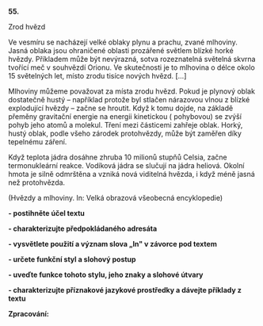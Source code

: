 **55.**

Zrod hvězd

Ve vesmíru se nacházejí velké oblaky plynu a prachu, zvané mlhoviny. Jasná oblaka jsou ohraničené oblasti prozářené světlem blízké horké hvězdy. Příkladem může být nevýrazná, sotva rozeznatelná světelná skvrna tvořící meč v souhvězdí Orionu. Ve skutečnosti je to mlhovina o délce okolo 15 světelných let, místo zrodu tisíce nových hvězd. […]

Mlhoviny můžeme považovat za místa zrodu hvězd. Pokud je plynový oblak dostatečně hustý – například protože byl stlačen nárazovou vlnou z blízké explodující hvězdy – začne se hroutit. Když k tomu dojde, na základě přeměny gravitační energie na energii kinetickou ( pohybovou) se zvýší pohyb jeho atomů a molekul. Tření mezi částicemi zahřeje oblak. Horký, hustý oblak, podle všeho zárodek protohvězdy, může být zaměřen díky tepelnému záření.

Když teplota jádra dosáhne zhruba 10 milionů stupňů Celsia, začne termonukleární reakce. Vodíková jádra se slučují na jádra heliová. Okolní hmota je silně odmrštěna a vzniká nová viditelná hvězda, i když méně jasná než protohvězda.

(Hvězdy a mlhoviny. In: Velká obrazová všeobecná encyklopedie)

**- postihněte účel textu**

**- charakterizujte předpokládaného adresáta**

**- vysvětlete použití a význam slova „In&quot; v závorce pod textem**

**- určete funkční styl a slohový postup**

**- uveďte funkce tohoto stylu, jeho znaky a slohové útvary**

**- charakterizujte příznakové jazykové prostředky a dávejte příklady z textu**

**Zpracování:**

